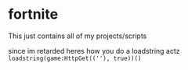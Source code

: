 # fortnite
This just contains all of my projects/scripts

since im retarded heres how you do a loadstring actz
`loadstring(game:HttpGet((''), true))()`
